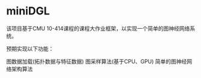 # miniDGL
该项目基于CMU 10-414课程的课程大作业框架，以实现一个简单的图神经网络系统。

预期实现以下功能：

图数据加载(拓扑数据与特征数据)
图采样算法(基于CPU、GPU)
简单的图神经网络架构算法